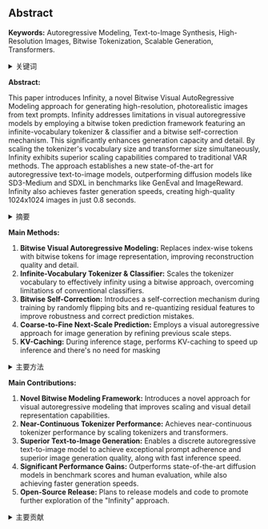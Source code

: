 ## Abstract

**Keywords:** Autoregressive Modeling, Text-to-Image Synthesis, High-Resolution Images, Bitwise Tokenization, Scalable Generation, Transformers.

<details>
    <summary>关键词</summary>
    <ul>
        自回归建模, 文本到图像合成, 高分辨率图像, 位式令牌化, 可扩展生成, 变换器
    </ul>
</details>

**Abstract:**

This paper introduces Infinity, a novel Bitwise Visual AutoRegressive Modeling approach for generating high-resolution, photorealistic images from text prompts. Infinity addresses limitations in visual autoregressive models by employing a bitwise token prediction framework featuring an infinite-vocabulary tokenizer & classifier and a bitwise self-correction mechanism. This significantly enhances generation capacity and detail. By scaling the tokenizer's vocabulary size and transformer size simultaneously, Infinity exhibits superior scaling capabilities compared to traditional VAR methods. The approach establishes a new state-of-the-art for autoregressive text-to-image models, outperforming diffusion models like SD3-Medium and SDXL in benchmarks like GenEval and ImageReward. Infinity also achieves faster generation speeds, creating high-quality 1024x1024 images in just 0.8 seconds.

<details>
    <summary>摘要</summary>
    <ul>
        本文介绍了一种新颖的位式视觉自回归建模方法 Infinity，用于从文本提示生成高分辨率、逼真的图像。Infinity 通过采用位式令牌预测框架来解决视觉自回归模型的局限性，该框架具有无限词汇标记器和分类器以及位式自校正机制。这显著提高了生成能力和细节。通过同时缩放令牌器的词汇量和Transformer大小，Infinity 表现出比传统VAR方法更优越的缩放能力。该方法为自回归文本到图像模型建立了新的技术水平，在 GenEval 和 ImageReward 等基准测试中，优于 SD3-Medium 和 SDXL 等扩散模型。Infinity 还实现了更快的生成速度，仅需 0.8 秒即可创建高质量的 1024x1024 图像。
    </ul>
</details>

**Main Methods:**

1.  **Bitwise Visual Autoregressive Modeling:**  Replaces index-wise tokens with bitwise tokens for image representation, improving reconstruction quality and detail.
2.  **Infinite-Vocabulary Tokenizer & Classifier:**  Scales the tokenizer vocabulary to effectively infinity using a bitwise approach, overcoming limitations of conventional classifiers.
3.  **Bitwise Self-Correction:**  Introduces a self-correction mechanism during training by randomly flipping bits and re-quantizing residual features to improve robustness and correct prediction mistakes.
4.  **Coarse-to-Fine Next-Scale Prediction:**  Employs a visual autoregressive approach for image generation by refining previous scale steps.
5.  **KV-Caching:** During inference stage, performs KV-caching to speed up inference and there's no need for masking

<details>
    <summary>主要方法</summary>
        <ul>
          <li>位式视觉自回归建模：用位式令牌替换索引式令牌以进行图像表示，从而提高重建质量和细节。</li>
          <li>无限词汇标记器和分类器：使用位式方法将标记器词汇表有效地扩展到无穷大，从而克服了传统分类器的局限性。</li>
          <li>位式自校正：通过随机翻转位和重新量化残差特征，在训练期间引入自校正机制，以提高鲁棒性并纠正预测错误。</li>
          <li>由粗到精的下一尺度预测：采用视觉自回归方法进行图像生成，通过细化先前的尺度步骤。</li>
	  <li>KV-Caching：在推理阶段，执行KV-Caching以加速推理，并且不需要掩蔽。</li>
        </ul>
</details>

**Main Contributions:**

1.  **Novel Bitwise Modeling Framework:** Introduces a novel approach for visual autoregressive modeling that improves scaling and visual detail representation capabilities.
2.  **Near-Continuous Tokenizer Performance:** Achieves near-continuous tokenizer performance by scaling tokenizers and transformers.
3.  **Superior Text-to-Image Generation:** Enables a discrete autoregressive text-to-image model to achieve exceptional prompt adherence and superior image generation quality, along with fast inference speed.
4.  **Significant Performance Gains:**  Outperforms state-of-the-art diffusion models in benchmark scores and human evaluation, while also achieving faster generation speeds.
5.  **Open-Source Release:**  Plans to release models and code to promote further exploration of the "Infinity" approach.

<details>
    <summary>主要贡献</summary>
        <ul>
          <li>新颖的位式建模框架：引入了一种用于视觉自回归建模的新颖方法，该方法提高了缩放能力和视觉细节表示能力。</li>
          <li>接近连续的标记器性能：通过缩放标记器和Transformer，实现了接近连续的标记器性能。</li>
          <li>卓越的文本到图像生成：使离散自回归文本到图像模型能够实现卓越的提示遵循和卓越的图像生成质量，以及快速的推理速度。</li>
	  <li>显著的性能提升：在基准测试分数和人类评估方面优于最先进的扩散模型，同时还实现了更快的生成速度。</li>
          <li>开源发布：计划发布模型和代码，以促进对“Infinity”方法的进一步探索。</li>
        </ul>
</details>
